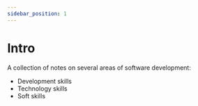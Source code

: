 ```yaml
---
sidebar_position: 1
---
```


# Intro

A collection of notes on several areas of software development:
- Development skills
- Technology skills
- Soft skills
